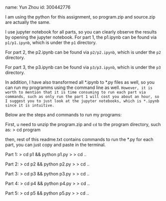 name: Yun Zhou
id: 300442776


I am using the python for this assignment, so program.zip and source.zip are actually the same.

I use jupyter notebook for all parts, so you can clearly observe the results by opening the jupyter notebook. 
For part 1, the p1.ipynb can be found via `p1/p1.ipynb`, which is under the `p1` directory. 

For part 2, the p2.ipynb can be found via `p2/p2.ipynb`, which is under the `p2` directory. 

For part 3, the p3.ipynb can be found via `p3/p3.ipynb`, which is under the `p3` directory. 



In addition, I have also transformed all *.ipynb to *.py files as well, so you can run my programms using the command line as well. 
`However, it is worth to mention that it is time consuming to run each part via commands, such as only run the part 1 will cost you about an hour, so I suggest you to just look at the jupyter notebooks, which is *.ipynb since it is intuitive.`

Below are the steps and commands to run my programs:

First, u need to unzip the program.zip and `cd` to the program directory, 
    such as: > cd program

then, rest of this readme.txt contains commands to run the *.py for each part, you can just copy and paste in the terminal.


Part 1: 
    > cd p1 && python p1.py 
    >
    > cd ..

Part 2: 
    > cd p2 && python p2.py 
    > 
    > cd ..

Part 3: 
    > cd p3 && python p3.py 
    >
    > cd ..

Part 4: 
    > cd p4 && python p4.py 
    >
    > cd ..

Part 5: 
    > cd p5 && python p5.py 
    >
    > cd ..


